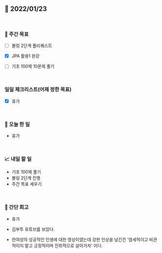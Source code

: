 ## 📅 2022/01/23

<br/>

### 🏹 주간 목표

- [ ] 볼링 2단계 풀리퀘스트
- [x] JPA 활용1 완강
- [ ] 기초 100제 10문제 풀기


<br/>

### 일일 체크리스트(어제 정한 목표)

- [x] 휴가

<br/>

### 💯 오늘 한 일

- 휴가

<br/>

### 📈 내일 할 일

- 기초 100제 풀기
- 볼링 2단계 진행
- 주간 목표 세우기

<br/>

### 🧐 간단 회고

- 휴가


- 김부투 유튜브를 보았다.
- 한여성의 성공적인 인생에 대한 영상이였는데 강한 인상을 남긴건 '염세적이고 비관적이지 말고 긍정적이며 진취적으로 살아가자' 이다.
